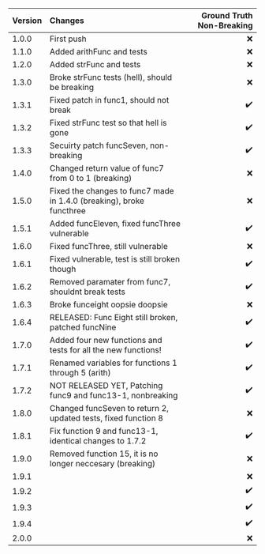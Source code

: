 | Version     | Changes     | Ground Truth Non-Breaking  |
| :----------- | :----------- | -------:  |
| 1.0.0       | First push       |:x:|
| 1.1.0       | Added arithFunc and tests    |:x:|
| 1.2.0       | Added strFunc and tests       |:x:|
| 1.3.0       | Broke strFunc tests (hell), should be breaking       |:x:|
| 1.3.1       | Fixed patch in func1, should not break       |:heavy_check_mark:|
| 1.3.2       | Fixed strFunc test so that hell is gone     |:heavy_check_mark:|
| 1.3.3       | Secuirty patch funcSeven, non-breaking       |:heavy_check_mark:|
| 1.4.0       | Changed return value of func7 from 0 to 1 (breaking)       |:x:|
| 1.5.0       | Fixed the changes to func7 made in 1.4.0 (breaking), broke functhree      |:x:|
| 1.5.1       | Added funcEleven, fixed funcThree vulnerable      |:heavy_check_mark:|
| 1.6.0       | Fixed funcThree, still vulnerable      |:x:|
| 1.6.1       | Fixed vulnerable, test is still broken though      |:heavy_check_mark:|
| 1.6.2       | Removed paramater from func7, shouldnt break tests    |:heavy_check_mark:|
| 1.6.3       | Broke funceight oopsie doopsie    |:x:|
| 1.6.4       | RELEASED: Func Eight still broken, patched funcNine    |:heavy_check_mark:|
| 1.7.0       | Added four new functions and tests for all the new functions!     |:heavy_check_mark:|
| 1.7.1       | Renamed variables for functions 1 through 5 (arith)     |:heavy_check_mark:|
| 1.7.2       |NOT RELEASED YET, Patching func9 and func13-1, nonbreaking     |:heavy_check_mark:|
| 1.8.0       | Changed funcSeven to return 2, updated tests, fixed function 8     |:x:|
| 1.8.1       | Fix function 9 and func13-1, identical changes to 1.7.2     |:heavy_check_mark:|
| 1.9.0       | Removed function 15, it is no longer neccesary (breaking)     |:x:|
| 1.9.1       |     |:x:|
| 1.9.2       |     |:heavy_check_mark:|
| 1.9.3       |     |:heavy_check_mark:|
| 1.9.4       |     |:heavy_check_mark:|
| 2.0.0       |     |:x:|
